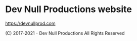 # Dev Null Productions website

https://devnullprod.com

(C) 2017-2021 - Dev Null Productions
All Rights Reserved

